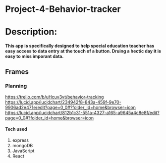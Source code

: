 
# Project-4-Behavior-tracker

# <tobedeployed>

# Description:

#### This app is specifically designed to help special education teacher has easy access to data entry at the touch of a button. Druing a hectic day it is easy to miss imporant data. 


## Frames



### Planning 
https://trello.com/b/uHcuv3vt/behavior-tracking
https://lucid.app/lucidchart/234942f8-843a-459f-9e70-9906ad2e471e/edit?page=0_0#?folder_id=home&browser=icon
https://lucid.app/lucidchart/812b1c31-551a-4327-a165-a9645a4c8e8f/edit?page=0_0#?folder_id=home&browser=icon

#### Tech used
1. express
2. mongoDB
3. JavaScript
4. React




